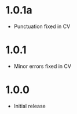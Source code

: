 # 1.0.1a

- Punctuation fixed in CV

# 1.0.1

- Minor errors fixed in CV

# 1.0.0

- Initial release
